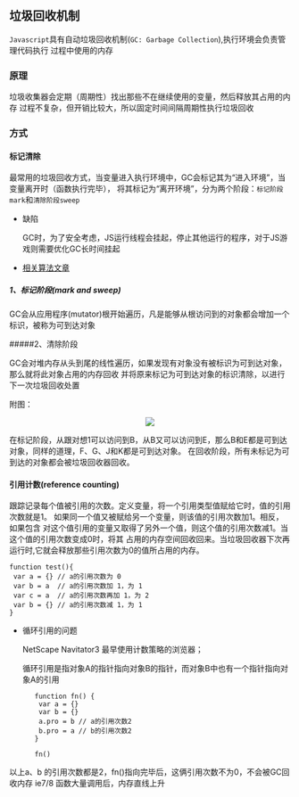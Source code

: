 
## 垃圾回收机制

`Javascript`具有自动垃圾回收机制(`GC: Garbage Collection`),执行环境会负责管理代码执行
过程中使用的内存

### 原理
  
垃圾收集器会定期（周期性）找出那些不在继续使用的变量，然后释放其占用的内存
过程不复杂，但开销比较大，所以固定时间间隔周期性执行垃圾回收
    
### 方式
#### 标记清除

最常用的垃圾回收方式，当变量进入执行环境中，GC会标记其为“进入环境”，当变量离开时（函数执行完毕），
将其标记为“离开环境”，分为两个阶段：`标记阶段mark`和`清除阶段sweep`

- 缺陷
  
  GC时，为了安全考虑，JS运行线程会挂起，停止其他运行的程序，对于JS游戏则需要优化GC长时间挂起

+ [相关算法文章](http://www.softwhy.com/article-6553-1.html)

##### 1、标记阶段(mark and sweep)

GC会从应用程序(mutator)根开始遍历，凡是能够从根访问到的对象都会增加一个标识，被称为可到达对象

#####2、清除阶段

GC会对堆内存从头到尾的线性遍历，如果发现有对象没有被标识为可到达对象，那么就将此对象占用的内存回收
并将原来标记为可到达对象的标识清除，以进行下一次垃圾回收处置

附图：

<div align=center>
<img src="http://www.softwhy.com/data/attachment/portal/201704/10/130136v16uyge0d6naeodd.png">
</div>      

在标记阶段，从跟对想1可以访问到B，从B又可以访问到E，那么B和E都是可到达对象，同样的道理，F、G、J和K都是可到达对象。
在回收阶段，所有未标记为可到达的对象都会被垃圾回收器回收。

#### 引用计数(reference counting)

跟踪记录每个值被引用的次数。定义变量，将一个引用类型值赋给它时，值的引用次数就是1。
如果同一个值又被赋给另一个变量，则该值的引用次数加1。相反，如果包含
对这个值引用的变量又取得了另外一个值，则这个值的引用次数减1。当这个值的引用次数变成0时，将其
占用的内存空间回收回来。当垃圾回收器下次再运行时,它就会释放那些引用次数为0的值所占用的内存。

    function test(){
     var a = {} // a的引用次数为 0
     var b = a  // a的引用次数加 1，为 1 
     var c = a  // a的引用次数再加 1，为 2
     var b = {} // a的引用次数减 1，为 1
    }

- 循环引用的问题
 
  NetScape Navitator3 最早使用计数策略的浏览器；
  
  循环引用是指对象A的指针指向对象B的指针，而对象B中也有一个指针指向对象A的引用
  
         function fn() {
          var a = {}
          var b = {}
          a.pro = b // a的引用次数2
          b.pro = a // b的引用次数2
         }
          
         fn()

 以上a、b 的引用次数都是2，fn()指向完毕后，这俩引用次数不为0，不会被GC回收内存
 ie7/8 函数大量调用后，内存直线上升


